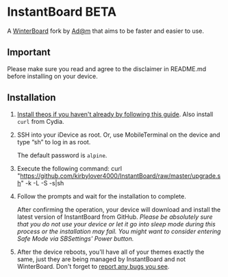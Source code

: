 # InstantBoard BETA #
A [WinterBoard](http://saurik.com/id/9) fork by [Ad@m](http://adamscode.sourceforge.net) that aims to be faster and easier to use.  

## Important ##
Please make sure you read and agree to the disclaimer in README.md before installing on your device.

## Installation ##
1. [Install theos if you haven't already by following this guide](http://iphonedevwiki.net/index.php?title=theos). Also install `curl` from Cydia.
2. SSH into your iDevice as root. Or, use MobileTerminal on the device and type “sh” to log in as root. 

    The default password is `alpine`.
3. Execute the following command:
        curl "https://github.com/kirbylover4000/InstantBoard/raw/master/upgrade.sh" -k -L -S -s|sh
4. Follow the prompts and wait for the installation to complete. 

    After confirming the operation, your device will download and install the latest version of InstantBoard from GitHub.
    _Please be absolutely sure that you do not use your device or let it go into sleep mode during this process or the installation may fail. You might want to consider entering Safe Mode via SBSettings' Power button._
5. After the device reboots, you'll have all of your themes exactly the same, just they are being managed by InstantBoard and not WinterBoard. Don't forget to [report any bugs you see](http://github.com/kirbylover4000/InstantBoard/issues).